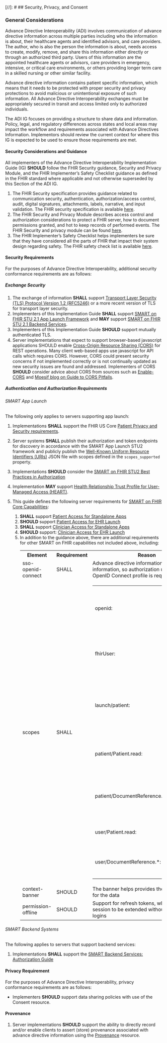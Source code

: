 [//]: #  ## Security, Privacy, and Consent 

### General Considerations

Advance Directive Interoperability (ADI) involves communication of advance directive information across multiple parties including who the information is about, their healthcare agents and identified advisors, and care providers. The author, who is also the person the information is about, needs access to create, modify, remove, and share this information either directly or through an authorized third party. Users of this information are the appointed healthcare agents or advisors, care providers in emergency, intensive, or critical care environments, or others providing longer term care in a skilled nursing or other similar facility.

Advance directive information contains patient specific information, which means that it needs to be protected with proper security and privacy protections to avoid malicious or unintentional exposure of such information. All Advance Directive Interoperability exchanges must be appropriately secured in transit and access limited only to authorized individuals.

The ADI IG focuses on providing a structure to share data and information. Policy, legal, and regulatory differences across states and local areas may impact the workflow and requirements associated with Advance Directives Information. Implementors should review the current context for where this IG is expected to be used to ensure those requirements are met.


#### Security Considerations and Guidance

All implementers of the Advance Directive Interoperability Implementation Guide (IG) **SHOULD** follow the FHIR Security guidance, Security and Privacy Module, and the FHIR Implementer’s Safety Checklist guidance as defined in the FHIR standard where applicable and not otherwise superseded by this Section of the ADI IG.

1.	The FHIR Security specification provides guidance related to communication security, authentication, authorization/access control, audit, digital signatures, attachments, labels, narrative, and input validation. The FHIR security specification is available [here](http://hl7.org/fhir/R4/security.html).
2.	The FHIR Security and Privacy Module describes access control and authorization considerations to protect a FHIR server, how to document permissions granted, and hot to keep records of performed events. The FHIR Security and privacy module can be found [here](http://hl7.org/fhir/R4/secpriv-module.html).
3.	The FHIR Implementer’s Safety Checklist helps implementers be sure that they have considered all the parts of FHIR that impact their system design regarding safety. The FHIR safety check list is available [here](http://hl7.org/fhir/R4/safety.html).

#### Security Requirements

For the purposes of Advance Directive Interoperability, additional security conformance requirements are as follows:

##### Exchange Security

1.	The exchange of information **SHALL** support [Transport Layer Security (TLS) Protocol Version 1.2 (RFC5246)](https://www.rfc-editor.org/rfc/rfc5246) or a more recent version of TLS for transport layer security.
2.	Implementers of this Implementation Guide **SHALL** support [SMART on FHIR STU 2.1 App Launch Framework](http://hl7.org/fhir/smart-app-launch/STU2.1/index.html) and **MAY** support [SMART on FHIR STU 2.1 Backend Services](https://www.hl7.org/fhir/smart-app-launch/STU2.1/backend-services.html).
3.	Implementers of this Implementation Guide **SHOULD** support mutually authenticated TLS.
4.	Server implementations that expect to support browser-based javascript applications SHOULD enable [Cross-Origin Resource Sharing (CORS)](https://www.w3.org/TR/cors/) for REST operations. Many client web-based apps use javascript for API calls which requires CORS. However, CORS could present security concerns if not implemented correctly or is not continually updated as new security issues are found and addressed. Implementers of CORS **SHOULD** consider advice about CORS from sources such as [Enable-CORS](http://enable-cors.org/) and [Moesif blog on Guide to CORS Pitfalls](https://www.moesif.com/blog/technical/cors/Authoritative-Guide-to-CORS-Cross-Origin-Resource-Sharing-for-REST-APIs/).

##### Authentication and Authorization Requirements

###### SMART App Launch

The following only applies to servers supporting app launch:

1.	Implementations **SHALL** support the FHIR US Core [Patient Privacy and Security requirements](https://hl7.org/fhir/us/core/STU6.1/security.html).
2.	Server systems **SHALL** publish their authorization and token endpoints for discovery in accordance with the SMART App Launch STU2 framework and publicly publish the [Well-Known Uniform Resource Identifiers (URIs)](http://hl7.org/fhir/smart-app-launch/STU2.1/conformance.html) JSON file with scopes defined in the `scopes_supported` property.
3.	Implementations **SHOULD** consider the [SMART on FHIR STU2 Best Practices in Authorization](https://hl7.org/fhir/smart-app-launch/STU2.1/best-practices.html)
4.  Implementation **MAY** support [Health Relationship Trust Profile for User-Managed Access (HEART)](https://openid.net/specs/openid-heart-uma2-1_0.html).
5.  This guide defines the following server requirements for [SMART on FHIR Core Capabilities](https://hl7.org/fhir/smart-app-launch/STU2.1/conformance.html#capability-sets):

    1.  **SHALL** support [Patient Access for Standalone Apps](http://hl7.org/fhir/smart-app-launch/STU2.1/conformance.html#patient-access-for-standalone-apps)
    2.  **SHOULD** support [Patient Access for EHR Launch](http://hl7.org/fhir/smart-app-launch/STU2.1/conformance.html#patient-access-for-ehr-launch-ie-from-portal)
    3.  **SHALL** support [Clinician Access for Standalone Apps](http://hl7.org/fhir/smart-app-launch/STU2.1/conformance.html#clinician-access-for-standalone)
    4.  **SHOULD** support: [Clinician Access for EHR Launch](http://hl7.org/fhir/smart-app-launch/STU2.1/conformance.html#clinician-access-for-ehr-launch)
    5.  In addition to the guidance above, there are additional requirements for other SMART on FHIR capabilities not included above, including:
        <br />
        <table>
            <tr>
                <th style="margin-left: 5px; margin-right: 5px;">Element</th>
                <th style="margin-left: 5px; margin-right: 5px;">Requirement</th>
                <th style="margin-left: 5px; margin-right: 5xpx;">Reason</th>
            </tr>
            <tr>
                <td>sso-openid-connect</td>
                <td>SHALL</td>
                <td>Advance directive information is sensitive information, so authorization using SMART's OpenID Connect profile is required</td>
            </tr>
            <tr>
                <td>scopes</td>
                <td>SHALL</td>
                <td>
                    <table>
                        <tr>
                            <td>openid:</td>
                            <td>Permission to retrieve information about the current logged-in user</td>
                        </tr>
                        <tr>
                            <td>fhirUser:</td>
                            <td>Permission to retrieve information about the current logged-in user</td>
                        </tr>
                        <tr>
                            <td>launch/patient:</td>
                            <td>When launching outside EHR, ask for patient to be selected at launch time</td>
                        </tr>
                        <tr>
                            <td>patient/Patient.read:</td>
                            <td>Permission to read any resource for the current patient</td>
                        </tr>
                        <tr>
                            <td>patient/DocumentReference.*:</td>
                            <td>Permission to access document references for the current patient</td>
                        </tr>
                        <tr>
                            <td>user/Patient.read:</td>
                            <td>Allows the client app to select the patient</td>
                        </tr>
                        <tr>
                            <td>user/DocumentReference.*:</td>
                            <td>Allows the client app to select a document reference</td>
                        </tr>
                    </table>
                </td>
            </tr>
            <tr>
                <td>context-banner</td>
                <td>SHOULD</td>
                <td>The banner helps provides the patient context for the data</td>
            </tr>
            <tr>
                <td>permission-offline</td>
                <td>SHOULD</td>
                <td>Support for refresh tokens, which allow a session to be extended without repeated logins</td>
            </tr>
        </table>

###### SMART Backend Systems

The following applies to servers that support backend services:

1.  Implementations **SHALL** support the [SMART Backend Services: Authorization Guide](https://hl7.org/fhir/uv/bulkdata/STU1.0.1/authorization/index.html)

<!--  TODO
#### Individual-Authorized Exchange
1.	http://hl7.org/fhir/us/davinci-pdex/Member-AuthorizedOAuth2Exchange.html
-->

#### Privacy Requirement

For the purposes of Advance Directive Interoperability, privacy conformance requirements are as follows:
- Implementers **SHOULD** support data sharing policies with use of the Consent resource.

#### Provenance

1.	Server implementations **SHOULD** support the ability to directly record and/or enable clients to assert (store) provenance associated with advance directive information using the [Provenance](http://hl7.org/fhir/R4/provenance.html) resource.

<!-- TODO Consider US Core requirements
https://www.hl7.org/fhir/us/core/security.html
-->
